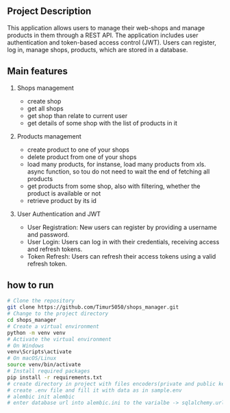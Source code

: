 ## Project Description

This application allows users to manage their web-shops and manage products in them through a REST API. The application includes user authentication and token-based access control (JWT). Users can register, log in, manage shops, products, which are stored in a database. 

## Main features
1. Shops management
   - create shop
   - get all shops 
   - get shop than relate to current user
   - get details of some shop with the list of products in it

2. Products management
   - create product to one of your shops
   - delete product from one of your shops
   - load many products, for instanse, load many products from xls. async function, so tou do not need to wait the end of fetching all products
   - get products from some shop, also with filtering, whether the product is available or not
   - retrieve product by its id

3. User Authentication and JWT
   -  User Registration: New users can register by providing a username and password.
   -  User Login: Users can log in with their credentials, receiving access and refresh tokens.
   -  Token Refresh: Users can refresh their access tokens using a valid refresh token.

## how to run 
```sh
# Clone the repository
git clone https://github.com/Timur5050/shops_manager.git
# Change to the project directory
cd shops_manager
# Create a virtual environment
python -m venv venv
# Activate the virtual environment
# On Windows
venv\Scripts\activate
# On macOS/Linux
source venv/bin/activate
# Install required packages
pip install -r requirements.txt
# create directory in project with files encoders(private and public keys): private.pem and public.pem
# create .env file and fill it with data as in sample.env
# alembic init alembic
# enter database url into alembic.ini to the varialbe -> sqlalchemy.url and import there all 
```

